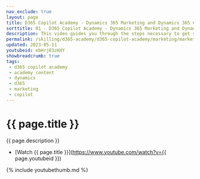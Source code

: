 ```yaml
---
nav_exclude: true
layout: page
title: D365 Copilot Academy - Dynamics 365 Marketing and Dynamics 365 Copilot
sorttitle: 01 - D365 Copilot Academy - Dynamics 365 Marketing and Dynamics 365 Copilot
description: This video guides you through the steps necessary to get started quickly in creating and boosting a chatbot with expanded natural language capabilities with D365 Marketing and D365 Copilot. Inside Dynamics 365 Marketing is Query assist, a Copilot capability which uses Azure Open AI Service to reduce the time it takes Marketers to create segments. The other area where Copilot is present is Content ideas. With Content ideas marketers can leverage this feature to save time creating new copy, brainstorming on what to write while keeping content fresh and engaging..
permalink: /skilling/d365-academy/d365-copilot-academy/marketing/marketing-and-copilot
updated: 2023-05-11
youtubeid: ebHrj03zHXY
showbreadcrumb: true
tags: 
 - d365 copilot academy
 - academy content
 - dynamics
 - d365
 - marketing
 - copilot
---
```


# {{ page.title }}

{{ page.description }}

* [Watch {{ page.title }}](https://www.youtube.com/watch?v={{ page.youtubeid }})

{% include youtubethumb.md %}